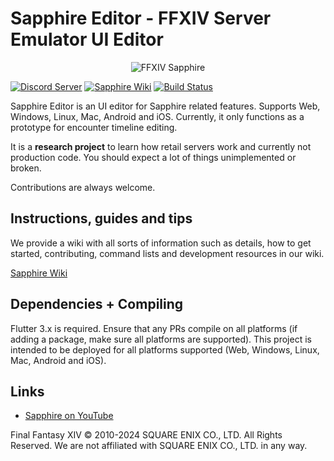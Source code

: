 # Sapphire Editor - FFXIV Server Emulator UI Editor

<p align="center">
  <img src="https://i.imgur.com/I4bj1tR.png" alt="FFXIV Sapphire"/>
</p>

[![Discord Server](https://img.shields.io/badge/discord-Sapphire-7289DA.svg)](https://discord.gg/xxcdCER)
[![Sapphire Wiki](https://img.shields.io/badge/wiki-xiv.dev-blue)](https://sapphire.xiv.dev/)
[![Build Status](https://github.com/SapphireServer/Sapphire/actions/workflows/build.yml/badge.svg?branch=master)](https://github.com/SapphireServer/Sapphire/actions/workflows/build.yml)

Sapphire Editor is an UI editor for Sapphire related features. Supports Web, Windows, Linux, Mac, Android and iOS.
Currently, it only functions as a prototype for encounter timeline editing.

It is a **research project** to learn how retail servers work and currently not production code. You should expect a lot of things unimplemented or broken.

Contributions are always welcome.

## Instructions, guides and tips
We provide a wiki with all sorts of information such as details, how to get started, contributing, command lists and development resources in our wiki.

[Sapphire Wiki](https://sapphire.xiv.dev/)

## Dependencies + Compiling
Flutter 3.x is required. Ensure that any PRs compile on all platforms (if adding a package, make sure all platforms are supported).
This project is intended to be deployed for all platforms supported (Web, Windows, Linux, Mac, Android and iOS).

## Links

* [Sapphire on YouTube](https://www.youtube.com/channel/UCJKYuovoGsq7PxSAfrNJKbw)

Final Fantasy XIV © 2010-2024 SQUARE ENIX CO., LTD. All Rights Reserved. We are not affiliated with SQUARE ENIX CO., LTD. in any way.